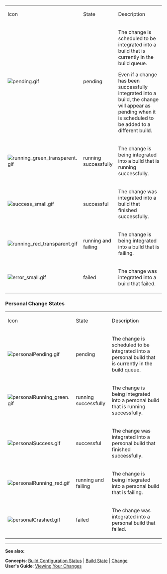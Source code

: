 [//]: # (title: Change State)
[//]: # (auxiliary-id: Change State)
<table><tr>

<td>

Icon


</td>

<td>

State


</td>

<td>

Description


</td></tr><tr>

<td>

 ![pending.gif](pending.gif)


</td>

<td>

pending


</td>

<td>

The change is scheduled to be integrated into a build that is currently in the build queue.

 Even if a change has been successfully integrated into a build, the change will appear as pending when it is scheduled to be added to a different build.


</td></tr><tr>

<td>

![running_green_transparent.gif](running_green_transparent.gif)


</td>

<td>

running successfully


</td>

<td>

The change is being integrated into a build that is running successfully.


</td></tr><tr>

<td>

![success_small.gif](success_small.gif)


</td>

<td>

successful


</td>

<td>

The change was integrated into a build that finished successfully.


</td></tr><tr>

<td>

![running_red_transparent.gif](running_red_transparent.gif)


</td>

<td>

running and failing


</td>

<td>

The change is being integrated into a build that is failing.


</td></tr><tr>

<td>

![error_small.gif](error_small.gif)


</td>

<td>

failed


</td>

<td>

The change was integrated into a build that failed.


</td></tr></table>

### Personal Change States

<table><tr>

<td>

Icon


</td>

<td>

State


</td>

<td>

Description


</td></tr><tr>

<td>

![personalPending.gif](personalPending.gif)


</td>

<td>

pending


</td>

<td>

The change is scheduled to be integrated into a personal build that is currently in the build queue.


</td></tr><tr>

<td>

![personalRunning_green.gif](personalRunning_green.gif)


</td>

<td>

running successfully


</td>

<td>

The change is being integrated into a personal build that is running successfully.


</td></tr><tr>

<td>

![personalSuccess.gif](personalSuccess.gif)


</td>

<td>

successful


</td>

<td>

The change was integrated into a personal build that finished successfully.


</td></tr><tr>

<td>

![personalRunning_red.gif](personalRunning_red.gif)


</td>

<td>

running and failing


</td>

<td>

The change is being integrated into a personal build that is failing.


</td></tr><tr>

<td>

![personalCrashed.gif](personalCrashed.gif)


</td>

<td>

failed


</td>

<td>

The change was integrated into a personal build that failed.


</td></tr></table>

 __  __

__See also:__


__Concepts__: [Build Configuration Status](build-configuration.md) | [Build State](build-state.md) | [Change](change.md)   
__User's Guide__: [Viewing Your Changes](viewing-your-changes.md)
